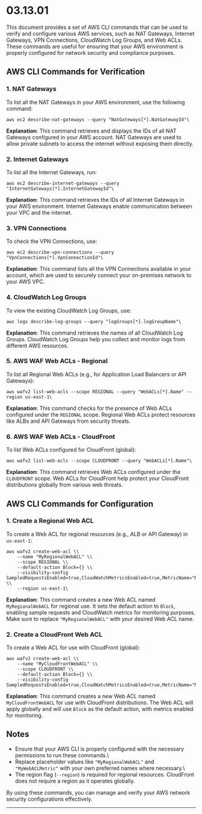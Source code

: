 # 03.13.01 

This document provides a set of AWS CLI commands that can be used to verify and configure various AWS services, such as NAT Gateways, Internet Gateways, VPN Connections, CloudWatch Log Groups, and Web ACLs. These commands are useful for ensuring that your AWS environment is properly configured for network security and compliance purposes.

## AWS CLI Commands for Verification

### 1. NAT Gateways

To list all the NAT Gateways in your AWS environment, use the following command:

```bash\
aws ec2 describe-nat-gateways --query "NatGateways[*].NatGatewayId"\
```

**Explanation**: This command retrieves and displays the IDs of all NAT Gateways configured in your AWS account. NAT Gateways are used to allow private subnets to access the internet without exposing them directly.

### 2. Internet Gateways

To list all the Internet Gateways, run:

```bash\
aws ec2 describe-internet-gateways --query "InternetGateways[*].InternetGatewayId"\
```

**Explanation**: This command retrieves the IDs of all Internet Gateways in your AWS environment. Internet Gateways enable communication between your VPC and the internet.

### 3. VPN Connections

To check the VPN Connections, use:

```bash\
aws ec2 describe-vpn-connections --query "VpnConnections[*].VpnConnectionId"\
```

**Explanation**: This command lists all the VPN Connections available in your account, which are used to securely connect your on-premises network to your AWS VPC.

### 4. CloudWatch Log Groups

To view the existing CloudWatch Log Groups, use:

```bash\
aws logs describe-log-groups --query "logGroups[*].logGroupName"\
```

**Explanation**: This command retrieves the names of all CloudWatch Log Groups. CloudWatch Log Groups help you collect and monitor logs from different AWS resources.

### 5. AWS WAF Web ACLs - Regional

To list all Regional Web ACLs (e.g., for Application Load Balancers or API Gateways):

```bash\
aws wafv2 list-web-acls --scope REGIONAL --query "WebACLs[*].Name" --region us-east-1\
```

**Explanation**: This command checks for the presence of Web ACLs configured under the `REGIONAL` scope. Regional Web ACLs protect resources like ALBs and API Gateways from security threats.

### 6. AWS WAF Web ACLs - CloudFront

To list Web ACLs configured for CloudFront (global):

```bash\
aws wafv2 list-web-acls --scope CLOUDFRONT --query "WebACLs[*].Name"\
```

**Explanation**: This command retrieves Web ACLs configured under the `CLOUDFRONT` scope. Web ACLs for CloudFront help protect your CloudFront distributions globally from various web threats.

## AWS CLI Commands for Configuration

### 1. Create a Regional Web ACL

To create a Web ACL for regional resources (e.g., ALB or API Gateway) in `us-east-1`:

```bash\
aws wafv2 create-web-acl \\
    --name "MyRegionalWebACL" \\
    --scope REGIONAL \\
    --default-action Block={} \\
    --visibility-config SampledRequestsEnabled=true,CloudWatchMetricsEnabled=true,MetricName="MyWebACLMetric" \\
    --region us-east-1\
```

**Explanation**: This command creates a new Web ACL named `MyRegionalWebACL` for regional use. It sets the default action to `Block`, enabling sample requests and CloudWatch metrics for monitoring purposes. Make sure to replace `"MyRegionalWebACL"` with your desired Web ACL name.

### 2. Create a CloudFront Web ACL

To create a Web ACL for use with CloudFront (global):

```bash\
aws wafv2 create-web-acl \\
    --name "MyCloudFrontWebACL" \\
    --scope CLOUDFRONT \\
    --default-action Block={} \\
    --visibility-config SampledRequestsEnabled=true,CloudWatchMetricsEnabled=true,MetricName="MyWebACLMetric"\
```

**Explanation**: This command creates a new Web ACL named `MyCloudFrontWebACL` for use with CloudFront distributions. The Web ACL will apply globally and will use `Block` as the default action, with metrics enabled for monitoring.

## Notes

- Ensure that your AWS CLI is properly configured with the necessary permissions to run these commands.\
- Replace placeholder values like `"MyRegionalWebACL"` and `"MyWebACLMetric"` with your own preferred names where necessary.\
- The region flag (`--region`) is required for regional resources. CloudFront does not require a region as it operates globally.

By using these commands, you can manage and verify your AWS network security configurations effectively.

---

